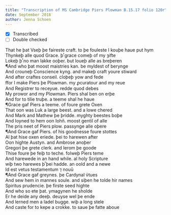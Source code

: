 ```yaml
---
title: "Transcription of MS Cambridge Piers Plowman B.15.17 folio 120r"
date: September 2018
author: Jenna Schoen
---
```

- [x] Transcribed
- [ ] Double checked

That he þat Vseþ þe faireste craft. to þe fouleste I kouþe haue put hym  
Thynkeþ alle quod Grace. þͭ grace comeþ of my ȝifte  
Lokeþ þͭ no man lakke ooþer. but loueþ alle as breþeren  
¶And who þat moost maistries kan. be myldest of berynge  
And crouneþ Conscience kyng. and makeþ craft youre stiward  
And after craftes conseil. cloþeþ yow and fede  
ffor I make Piers þe Plowman. my ꝓcuratour and my reue  
And Registrer to receyue. redde quod debes  
My prowor and my Plowman. Piers shal ben on erþe  
And for to tilie truþe. a teeme shal he haue  
¶Grace gaf Piers a teeme. of foure grete Oxen  
That oon was Luk a large beest. and a lowe chered  
And Mark and Mathew þe þridde. myghty beestes boþe  
And Ioyned to hem oon Iohn̄. moost gentil of alle  
The pris neet of Piers plow. passynge alle oþere  
¶And Grace gaf Piers. of his goodnesse foure stottes  
Al þat hise oxen eriede. þei to harewen after  
Oon highte Austyn. and Ambrose anoþer  
Gregori þe grete clerk. and Ierom þe goode  
Thise foure þe feiþ to teche. folweþ Piers teme  
And harewede in an hand while. al holy Scripture  
wiþ two harewes þͭ þei hadde. an oold and a newe  
Id est vetus testamentum ⁊ nouū  
¶And Grace gaf greynes. þe Cardynal v̉tues  
And sew hem in mannes soule. and siþen he tolde hir names  
Spiritus prudencie. þe firste seed highte  
And who so ete þat. ymagynen he sholde  
Er he deide any deeþ. deuyse wel þe ende  
And lerned men a ladel bugge. wiþ a long stele  
And caste for to kepe a crokke. to saue þe fatte aboue  
